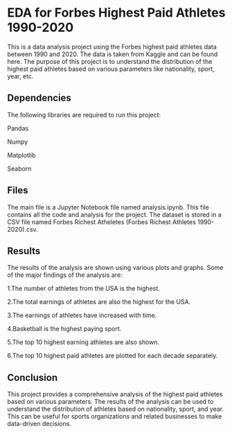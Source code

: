
# EDA for Forbes Highest Paid Athletes 1990-2020

This is a data analysis project using the Forbes highest paid athletes data between 1990 and 2020. The data is taken from Kaggle and can be found here. The purpose of this project is to understand the distribution of the highest paid athletes based on various parameters like nationality, sport, year, etc.

## Dependencies
The following libraries are required to run this project:

Pandas

Numpy

Matplotlib

Seaborn

## Files
The main file is a Jupyter Notebook file named analysis.ipynb. This file contains all the code and analysis for the project.
The dataset is stored in a CSV file named Forbes Richest Atheletes (Forbes Richest Athletes 1990-2020).csv.

## Results
The results of the analysis are shown using various plots and graphs. Some of the major findings of the analysis are:

1.The number of athletes from the USA is the highest.

2.The total earnings of athletes are also the highest for the USA.

3.The earnings of athletes have increased with time.

4.Basketball is the highest paying sport.

5.The top 10 highest earning athletes are also shown.

6.The top 10 highest paid athletes are plotted for each decade separately.

## Conclusion
This project provides a comprehensive analysis of the highest paid athletes based on various parameters. The results of the analysis can be used to understand the distribution of athletes based on nationality, sport, and year. This can be useful for sports organizations and related businesses to make data-driven decisions.
